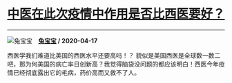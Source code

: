 # [中医在此次疫情中作用是否比西医要好？](https://www.zhihu.com/answer/1160519738)

-----------------------------------------------------------------

![兔宝宝](https://pic1.zhimg.com/v2-853a69dc9a3bd92201aaf6245d643b7c.jpg?source=1940ef5c "兔宝宝")&emsp;**[兔宝宝](https://www.zhihu.com/people/tu-bao-bao-60-7) / 2020-04-17**

西医学我们难道比美国的西医水平还要高吗！？ 貌似是美国西医是全球数一数二吧，那为何美国的病亡率日创新高？我觉得脑袋没问题的都应该明白！西医今年疫情已经彻底露出它的毛病，药价高而又救不了人。

